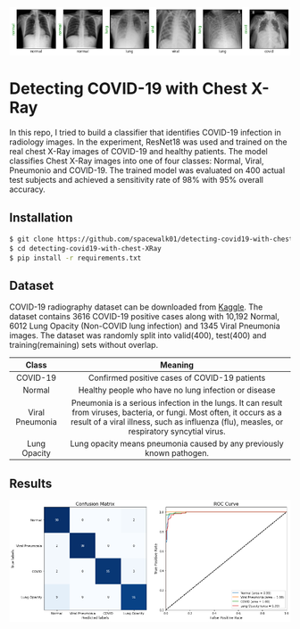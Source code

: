 ![alt text](figs/covid_prediction.png)

# Detecting COVID-19 with Chest X-Ray

In this repo, I tried to build a classifier that identifies COVID-19 infection in radiology images. In the experiment, ResNet18 was used and trained on the real chest X-Ray images of COVID-19 and healthy patients. The model classifies Chest X-Ray images into one of four classes: Normal, Viral, Pneumonio and COVID-19. The trained model was evaluated on 400 actual test subjects and achieved a sensitivity rate of 98% with 95% overall accuracy.


## Installation
```bash
$ git clone https://github.com/spacewalk01/detecting-covid19-with-chest-XRay
$ cd detecting-covid19-with-chest-XRay
$ pip install -r requirements.txt
```

## Dataset

COVID-19 radiography dataset can be downloaded from [Kaggle](https://www.kaggle.com/tawsifurrahman/covid19-radiography-database). The dataset contains 3616 COVID-19 positive cases along with 10,192 Normal, 6012 Lung Opacity (Non-COVID lung infection) and 1345 Viral Pneumonia images. The dataset was randomly split into valid(400), test(400) and training(remaining) sets without overlap.

| Class | Meaning |
| :---: | :---: | 
| COVID-19 |  Confirmed positive cases of COVID-19 patients |
| Normal | Healthy people who have no lung infection or disease |
| Viral Pneumonia | Pneumonia is a serious infection in the lungs. It can result from viruses, bacteria, or fungi. Most often, it occurs as a result of a viral illness, such as influenza (flu), measles, or respiratory syncytial virus. |
| Lung Opacity | Lung opacity means pneumonia caused by any previously known pathogen. |
## Results

![alt text](figs/auc.png)
